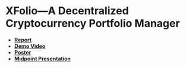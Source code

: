 # XFolio—A Decentralized Cryptocurrency Portfolio Manager

* **[Report](https://raw.githubusercontent.com/hstolz/xfolio/master/report.pdf)**
* **[Demo Video](https://drive.google.com/file/d/1ee8Iar3v6_cf89PuNCMj6gzTjuxow9Bh/view?usp=sharing)**
* **[Poster](https://raw.githubusercontent.com/hstolz/xfolio/master/poster.pdf)**
* **[Midpoint Presentation](https://raw.githubusercontent.com/hstolz/xfolio/master/presentation.pdf)**